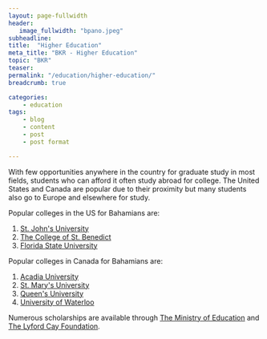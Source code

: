 ```yaml
---
layout: page-fullwidth
header:
   image_fullwidth: "bpano.jpeg"
subheadline:
title:  "Higher Education"
meta_title: "BKR - Higher Education"
topic: "BKR"
teaser: 
permalink: "/education/higher-education/"
breadcrumb: true

categories:
    - education
tags:
    - blog
    - content
    - post
    - post format

---
```

With few opportunities anywhere in the country for graduate study in most fields, students who can afford it often study abroad for college. The United States and Canada are popular due to their proximity but many students also go to Europe and elsewhere for study.

Popular colleges in the US for Bahamians are:

1. [St. John's University][1]
2. [The College of St. Benedict][2]
3. [Florida State University][7]

Popular colleges in Canada for Bahamians are:

1. [Acadia University][3]
2. [St. Mary's University][4]
3. [Queen's University][5]
4. [University of Waterloo][6]

Numerous scholarships are available through [The Ministry of Education][8] and [The Lyford Cay Foundation][9].

[1]: http://bigfuture.collegeboard.org/college-university-search/st-johns-university-collegeville
[2]: http://bigfuture.collegeboard.org/college-university-search/college-of-st-benedict
[3]: http://www2.acadiau.ca/home.html
[4]: https://www.smu.ca/
[5]: http://www.queensu.ca/
[6]: http://uwaterloo.ca/
[7]: http://bigfuture.collegeboard.org/college-university-search/florida-state-university
[8]: http://www.ministryofeducationbahamas.com/scholarship-forms
[9]: http://www.lyfordcayfoundation.org/scholarships.php